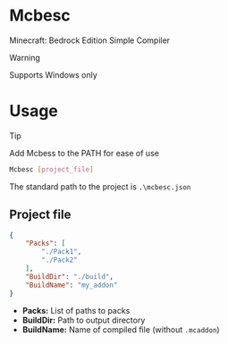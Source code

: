 # Mcbesc
Minecraft: Bedrock Edition Simple Compiler
> [!WARNING]
> Supports Windows only

# Usage
> [!TIP]
> Add Mcbess to the PATH for ease of use
```bash
Mcbesc [project_file]
```
The standard path to the project is `.\mcbesc.json`
## Project file
```json
{
    "Packs": [
        "./Pack1",
        "./Pack2"
    ],
    "BuildDir": "./build",
    "BuildName": "my_addon"
}
```
- **Packs:** List of paths to packs
- **BuildDir:** Path to output directory
- **BuildName:** Name of compiled file (without `.mcaddon`)
